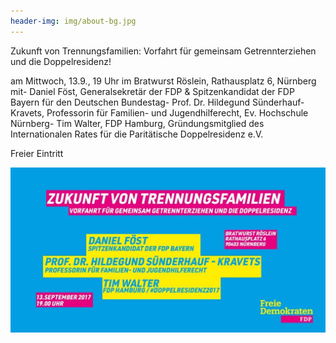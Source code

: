 ```yaml
---
header-img: img/about-bg.jpg
---
```


Zukunft von Trennungsfamilien: Vorfahrt für gemeinsam Getrennterziehen und die Doppelresidenz!

am Mittwoch, 13.9., 19 Uhr  im Bratwurst Röslein, Rathausplatz 6, Nürnberg mit- Daniel Föst, Generalsekretär der FDP & Spitzenkandidat der FDP Bayern für den Deutschen Bundestag- Prof. Dr. Hildegund Sünderhauf-Kravets, Professorin für Familien- und Jugendhilferecht, Ev. Hochschule Nürnberg- Tim Walter, FDP Hamburg, Gründungsmitglied des Internationalen Rates für die Paritätische Doppelresidenz e.V.

Freier Eintritt

![Ankündigung](img/2017-08-23-Zukunft-von-Trennungsfamilien.jpg)
